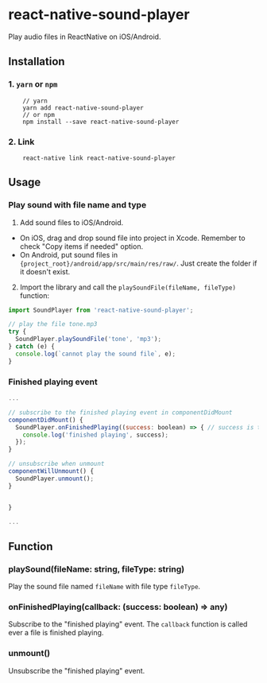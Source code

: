 # react-native-sound-player

Play audio files in ReactNative on iOS/Android.

## Installation

### 1. `yarn` or `npm`
```
    // yarn
    yarn add react-native-sound-player
    // or npm
    npm install --save react-native-sound-player
```
### 2. Link

```
    react-native link react-native-sound-player
```


## Usage


### Play sound with file name and type

1. Add sound files to iOS/Android.

  - On iOS, drag and drop sound file into project in Xcode. Remember to check "Copy items if needed" option.
  - On Android, put sound files in `{project_root}/android/app/src/main/res/raw/`. Just create the folder if it doesn't exist.


2. Import the library and call the `playSoundFile(fileName, fileType)` function:

```javascript
import SoundPlayer from 'react-native-sound-player';

// play the file tone.mp3
try {
  SoundPlayer.playSoundFile('tone', 'mp3');
} catch (e) {
  console.log(`cannot play the sound file`, e);
}
```


### Finished playing event

```javascript
...

// subscribe to the finished playing event in componentDidMount
componentDidMount() {
  SoundPlayer.onFinishedPlaying((success: boolean) => { // success is true when the sound is played
    console.log('finished playing', success);
  });
}

// unsubscribe when unmount
componentWillUnmount() {
  SoundPlayer.unmount();
}


}

...
```


## Function

### playSound(fileName: string, fileType: string)
Play the sound file named `fileName` with file type `fileType`.

### onFinishedPlaying(callback: (success: boolean) => any)
Subscribe to the "finished playing" event. The `callback` function is called ever a file is finished playing.

### unmount()
Unsubscribe the "finished playing" event.
